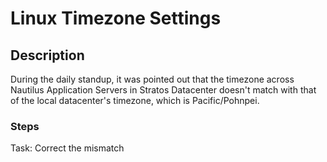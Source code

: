 # Linux Timezone Settings

## Description

During the daily standup, it was pointed out that the timezone across Nautilus Application Servers in Stratos Datacenter doesn't match with that of the local datacenter's timezone, which is Pacific/Pohnpei.

### Steps

Task: Correct the mismatch
